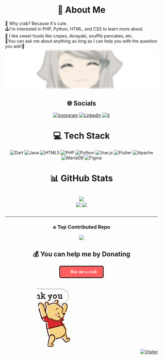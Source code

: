 <h1 align="center">💫 About Me</h1>
🦀 Why crab? Because it's cute. <br>🕹️I'm interested in PHP, Python, HTML, and CSS to learn more about. <br>🍰 I like sweet foods like crepes, dorayaki, soufflé pancakes, etc.<br>🐚You can ask me about anything as long as I can help you with the question you ask!🐳

<img src=kanio.png>
<div align="center"> 
  
<h2 align="center">🌐 Socials</h2>

[![Instagram](https://img.shields.io/badge/Instagram-%23E4405F.svg?logo=Instagram&logoColor=white)](https://instagram.com/ripaaf_) [![LinkedIn](https://img.shields.io/badge/LinkedIn-%230077B5.svg?logo=linkedin&logoColor=white)](https://linkedin.com/in/yusarinn) [![X](https://img.shields.io/badge/X-black.svg?logo=X&logoColor=white)](https://x.com/myusufrifa) 

<h1 align="center">💻 Tech Stack</h1>

![Dart](https://img.shields.io/badge/dart-%230175C2.svg?style=for-the-badge&logo=dart&logoColor=white) ![Java](https://img.shields.io/badge/java-%23ED8B00.svg?style=for-the-badge&logo=openjdk&logoColor=white) ![HTML5](https://img.shields.io/badge/html5-%23E34F26.svg?style=for-the-badge&logo=html5&logoColor=white) ![PHP](https://img.shields.io/badge/php-%23777BB4.svg?style=for-the-badge&logo=php&logoColor=white) ![Python](https://img.shields.io/badge/python-3670A0?style=for-the-badge&logo=python&logoColor=ffdd54) ![Vue.js](https://img.shields.io/badge/vue.js-%2335495e.svg?style=for-the-badge&logo=vuedotjs&logoColor=%234FC08D) ![Flutter](https://img.shields.io/badge/Flutter-%2302569B.svg?style=for-the-badge&logo=Flutter&logoColor=white) ![Apache](https://img.shields.io/badge/apache-%23D42029.svg?style=for-the-badge&logo=apache&logoColor=white) ![MariaDB](https://img.shields.io/badge/MariaDB-003545?style=for-the-badge&logo=mariadb&logoColor=white) ![Figma](https://img.shields.io/badge/figma-%23F24E1E.svg?style=for-the-badge&logo=figma&logoColor=white)

<h1 align="center">📊 GitHub Stats</h1>
<div style="display:flex;align-item:center;justify-content:center;flex-direction:row;">

<img src="https://github-readme-stats.vercel.app/api?username=ripaaf&theme=radical&hide_border=false&include_all_commits=false&count_private=false"><br/>
<img src="https://github-readme-streak-stats.herokuapp.com/?user=ripaaf&theme=radical&hide_border=false">
<img src="https://github-readme-stats.vercel.app/api/top-langs/?username=ripaaf&theme=radical&hide_border=false&include_all_commits=false&count_private=false&layout=compact">

</div>

---

### 🔝 Top Contributed Repo
![](https://github-contributor-stats.vercel.app/api?username=ripaaf&limit=5&theme=radical&combine_all_yearly_contributions=true)


  <h2 align="center">💰 You can help me by Donating</h2>

<div align="center" style="text-align:center;display:flex;align-items:center;justify-content:center;">

<a href="https://www.buymeacoffee.com/yusarinn" target="_blank" style="background-color: #FF5F5F; color: #ffffff; padding: 10px 20px; text-decoration: none; border: 2px solid #000000; font-family: Comic Sans MS; font-weight: bold; border-radius: 5px;">
    🦀 Buy me a crab
</a>

</div>
</br>

  <div align="center">
  <img src="ty.gif">
  </div>
<div align="right">
  <a href="https://visitcount.itsvg.in">
    <img src="https://visitcount.itsvg.in/api?id=ripaaf&label=viewer&color=5&icon=6&pretty=true" alt="Visitor" />
  </a>
</div>
